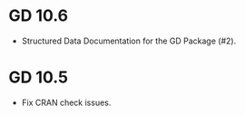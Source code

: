 # GD 10.6

* Structured Data Documentation for the GD Package (#2).

# GD 10.5

* Fix CRAN check issues.
